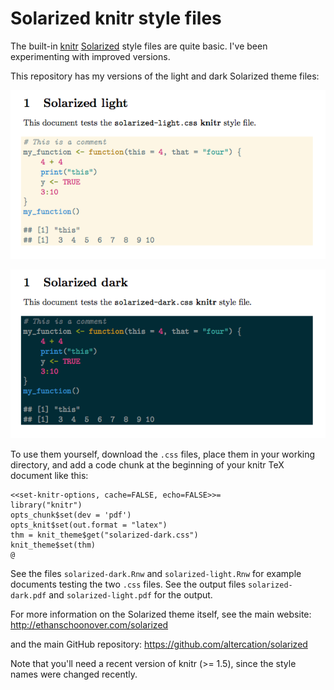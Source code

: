# Solarized knitr style files

The built-in [knitr](http://yihui.name/knitr) [Solarized](http://ethanschoonover.com/solarized) style files are quite basic. I've been experimenting with improved versions.

This repository has my versions of the light and dark Solarized theme files:

![Solarized light](solarized-light.png)

![Solarized light](solarized-dark.png)

To use them yourself, download the `.css` files, place them in your working directory, and add a code chunk at the beginning of your knitr TeX document like this:

```
<<set-knitr-options, cache=FALSE, echo=FALSE>>=
library("knitr")
opts_chunk$set(dev = 'pdf')
opts_knit$set(out.format = "latex")
thm = knit_theme$get("solarized-dark.css")
knit_theme$set(thm)
@
```

See the files `solarized-dark.Rnw` and `solarized-light.Rnw` for example documents testing the two `.css` files. See the output files `solarized-dark.pdf` and `solarized-light.pdf` for the output.

For more information on the Solarized theme itself, see the main website:
<http://ethanschoonover.com/solarized>

and the main GitHub repository:
<https://github.com/altercation/solarized>

Note that you'll need a recent version of knitr (>= 1.5), since the style names were changed recently.
